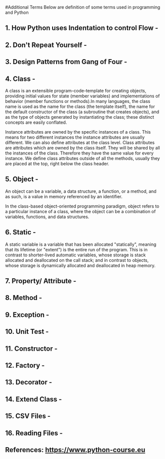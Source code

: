 #Additional Terms
Below are definition of some terms used in programming and Python


## 1. **How Python uses Indentation to control Flow -**
## 2. **Don't Repeat Yourself -**
## 3. **Design Patterns from Gang of Four -**
## 4. **Class -**
  A class is an extensible program-code-template for creating objects, providing initial values for state (member variables) and implementations of behavior (member functions or methods).In many languages, the class name is used as the name for the class (the template itself), the name for the default constructor of the class (a subroutine that creates objects), and as the type of objects generated by instantiating the class; these distinct concepts are easily conflated.

  Instance attributes are owned by the specific instances of a class. This means for two different instances the instance attributes are usually different. We can also define attributes at the class level. Class attributes are attributes which are owned by the class itself. They will be shared by all the instances of the class. Therefore they have the same value for every instance. We define class attributes outside of all the methods, usually they are placed at the top, right below the class header.

## 5. **Object -**
  An object can be a variable, a data structure, a function, or a method, and as such, is a value in memory referenced by an identifier.

  In the class-based object-oriented programming paradigm, object refers to a particular instance of a class, where the object can be a combination of variables, functions, and data structures.
## 6. **Static -**
  A static variable is a variable that has been allocated "statically", meaning that its lifetime (or "extent") is the entire run of the program. This is in contrast to shorter-lived automatic variables, whose storage is stack allocated and deallocated on the call stack; and in contrast to objects, whose storage is dynamically allocated and deallocated in heap memory.
## 7. **Property/ Attribute -**
## 8. **Method -**
## 9. **Exception -**
## 10. **Unit Test -**
## 11. **Constructor -**
## 12. **Factory -**
## 13. **Decorator -**
## 14. **Extend Class -**
## 15. **CSV Files -**
## 16. **Reading Files -**

## References: https://www.python-course.eu
